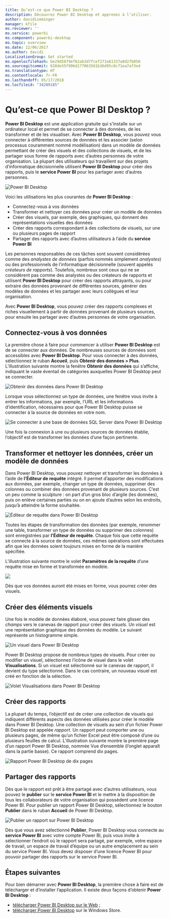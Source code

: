 ```yaml
---
title: Qu’est-ce que Power BI Desktop ?
description: Découvrez Power BI Desktop et apprenez à l’utiliser.
author: davidiseminger
manager: kfile
ms.reviewer: ''
ms.service: powerbi
ms.component: powerbi-desktop
ms.topic: overview
ms.date: 12/06/2017
ms.author: davidi
LocalizationGroup: Get started
ms.openlocfilehash: be29d5879ef62ab3d7fcef271e61337a0d2fb050
ms.sourcegitcommit: 638de55f996d177063561b36d95c8c71ea7af3ed
ms.translationtype: HT
ms.contentlocale: fr-FR
ms.lasthandoff: 05/17/2018
ms.locfileid: "34289185"
---
```

# <a name="what-is-power-bi-desktop"></a>Qu’est-ce que Power BI Desktop ?

**Power BI Desktop** est une application gratuite qui s’installe sur un ordinateur local et permet de se connecter à des données, de les transformer et de les visualiser. Avec **Power BI Desktop**, vous pouvez vous connecter à différentes sources de données et les associer (selon processus couramment nommé modélisation) dans un modèle de données permettant de créer des visuels et des collections de visuels, et de les partager sous forme de rapports avec d’autres personnes de votre organisation. La plupart des utilisateurs qui travaillent sur des projets d’informatique décisionnelle utilisent **Power BI Desktop** pour créer des rapports, puis le **service Power BI** pour les partager avec d’autres personnes.

![Power BI Desktop](media/desktop-what-is-desktop/what-is-desktop_01.png)

Voici les utilisations les plus courantes de **Power BI Desktop** :

* Connectez-vous à vos données
* Transformer et nettoyer ces données pour créer un modèle de données
* Créer des visuels, par exemple, des graphiques, qui donnent des représentations visuelles des données
* Créer des rapports correspondant à des collections de visuels, sur une ou plusieurs pages de rapport
* Partager des rapports avec d’autres utilisateurs à l’aide du **service Power BI**

Les personnes responsables de ces tâches sont souvent considérées comme des *analystes de données* (parfois nommés simplement *analystes*) ou des professionnels de l’informatique décisionnelle (souvent appelés *créateurs de rapports*). Toutefois, nombreux sont ceux qui ne se considèrent pas comme des analystes ou des créateurs de rapports et utilisent **Power BI Desktop** pour créer des rapports attrayants, ou pour extraire des données provenant de différentes sources, générer des modèles de données et les partager avec leurs collègues et leur organisation.

Avec **Power BI Desktop**, vous pouvez créer des rapports complexes et riches visuellement à partir de données provenant de plusieurs sources, pour ensuite les partager avec d’autres personnes de votre organisation. 

## <a name="connect-to-data"></a>Connectez-vous à vos données
La première chose à faire pour commencer à utiliser **Power BI Desktop** est de se connecter aux données. De nombreuses sources de données sont accessibles avec **Power BI Desktop**. Pour vous connecter à des données, sélectionnez le ruban **Accueil**, puis **Obtenir des données > Plus**. L’illustration suivante montre la fenêtre **Obtenir des données** qui s’affiche, indiquant le vaste éventail de catégories auxquelles Power BI Desktop peut se connecter.

![Obtenir des données dans Power BI Desktop](media/desktop-what-is-desktop/what-is-desktop_02.png)

Lorsque vous sélectionnez un type de données, une fenêtre vous invite à entrer les informations, par exemple, l’URL et les informations d’identification, nécessaires pour que Power BI Desktop puisse se connecter à la source de données en votre nom.

![Se connecter à une base de données SQL Server dans Power BI Desktop](media/desktop-what-is-desktop/what-is-desktop_03.png)

Une fois la connexion à une ou plusieurs sources de données établie, l’objectif est de transformer les données d’une façon pertinente.

## <a name="transform-and-clean-data-create-a-model"></a>Transformer et nettoyer les données, créer un modèle de données

Dans Power BI Desktop, vous pouvez nettoyer et transformer les données à l’aide de **l’Éditeur de requête** intégré. Il permet d’apporter des modifications aux données, par exemple, changer un type de données, supprimer des colonnes ou combiner des données provenant de plusieurs sources. C’est un peu comme la sculpture : on part d’un gros bloc d’argile (les données), puis on enlève certaines parties ou on en ajoute d’autres selon les endroits, jusqu’à atteindre la forme souhaitée. 

![Éditeur de requête dans Power BI Desktop](media/desktop-getting-started/designer_gsg_editquery.png)

Toutes les étapes de transformation des données (par exemple, renommer une table, transformer un type de données ou supprimer des colonnes) sont enregistrées par **l’Éditeur de requête**. Chaque fois que cette requête se connecte à la source de données, ces mêmes opérations sont effectuées afin que les données soient toujours mises en forme de la manière spécifiée.

L’illustration suivante montre le volet **Paramètres de la requête** d’une requête mise en forme et transformée en modèle.

 ![](media/desktop-getting-started/shapecombine_querysettingsfinished.png)

Dès que vos données auront été mises en forme, vous pourrez créer des visuels. 

## <a name="create-visuals"></a>Créer des éléments visuels 

Une fois le modèle de données élaboré, vous pouvez faire glisser des *champs* vers le canevas de rapport pour créer des *visuels*. Un *visuel* est une représentation graphique des données du modèle. Le suivant représente un histogramme simple. 

![Un visuel dans Power BI Desktop](media/desktop-what-is-desktop/what-is-desktop_04.png)

Power BI Desktop propose de nombreux types de visuels. Pour créer ou modifier un visuel, sélectionnez l’icône de visuel dans le volet **Visualisations**. Si un visuel est sélectionné sur le canevas de rapport, il devient du type sélectionné. Dans le cas contraire, un nouveau visuel est créé en fonction de la sélection.

![Volet Visualisations dans Power BI Desktop](media/desktop-what-is-desktop/what-is-desktop_05.png)

## <a name="create-reports"></a>Créer des rapports

La plupart du temps, l’objectif est de créer une collection de visuels qui indiquent différents aspects des données utilisées pour créer le modèle dans Power BI Desktop. Une collection de visuels au sein d’un fichier Power BI Desktop est appelée *rapport*. Un rapport peut comporter une ou plusieurs pages, de même qu’un fichier Excel peut être composé d’une ou plusieurs feuilles de calcul. L’illustration suivante montre la première page d’un rapport Power BI Desktop, nommée Vue d’ensemble (l’onglet apparaît dans la partie basse). Ce rapport comprend dix pages.

![Rapport Power BI Desktop de dix pages](media/desktop-what-is-desktop/what-is-desktop_01.png)

## <a name="share-reports"></a>Partager des rapports

Dès que le rapport est prêt à être partagé avec d’autres utilisateurs, vous pouvez le **publier** sur le **service Power BI** et le mettre à la disposition de tous les collaborateurs de votre organisation qui possèdent une licence Power BI. Pour publier un rapport Power BI Desktop, sélectionnez le bouton **Publier** dans le ruban **Accueil** de Power BI Desktop.

![Publier un rapport sur Power BI Desktop](media/desktop-what-is-desktop/what-is-desktop_06.png)

Dès que vous avez sélectionné **Publier**, Power BI Desktop vous connecte au **service Power BI** avec votre compte Power BI, puis vous invite à sélectionner l’endroit où le rapport sera partagé, par exemple, votre espace de travail, un espace de travail d’équipe ou un autre emplacement au sein du service Power BI. Vous devez disposer d’une licence Power BI pour pouvoir partager des rapports sur le service Power BI.


## <a name="next-steps"></a>Étapes suivantes

Pour bien démarrer avec **Power BI Desktop**, la première chose à faire est de télécharger et d’installer l’application. Il existe deux façons d’obtenir **Power BI Desktop** :

* [télécharger Power BI Desktop sur le Web](desktop-get-the-desktop.md) ;
* [télécharger Power BI Desktop](http://aka.ms/pbidesktopstore) sur le Windows Store.
